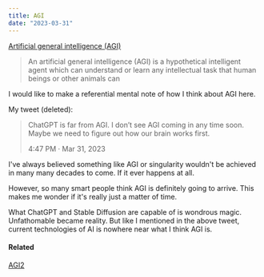 ```yaml
---
title: AGI
date: "2023-03-31"
---
```


[Artificial general intelligence (AGI)](https://en.wikipedia.org/wiki/Artificial_general_intelligence)

> An artificial general intelligence (AGI) is a hypothetical intelligent agent which can understand or learn any intellectual task that human beings or other animals can

I would like to make a referential mental note of how I think about AGI here.

My tweet (deleted):

> ChatGPT is far from AGI. I don’t see AGI coming in any time soon. Maybe we need to figure out how our brain works first.
>
> 4:47 PM · Mar 31, 2023

I've always believed something like AGI or singularity wouldn't be achieved in many many decades to come. If it ever happens at all.

However, so many smart people think AGI is definitely going to arrive. This makes me wonder if it's really just a matter of time.

What ChatGPT and Stable Diffusion are capable of is wondrous magic. Unfathomable became reality.
But like I mentioned in the above tweet, current technologies of AI is nowhere near what I think AGI is.

#### Related

[AGI2](/posts/agi2)
